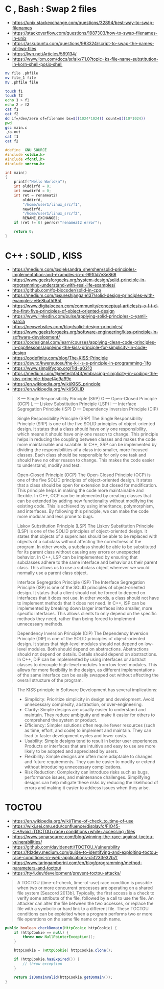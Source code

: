 # C , Bash : Swap 2 files

- https://unix.stackexchange.com/questions/32894/best-way-to-swap-filenames
- https://stackoverflow.com/questions/1987303/how-to-swap-filenames-in-unix
- https://askubuntu.com/questions/983324/script-to-swap-the-names-of-two-files
- https://lwn.net/Articles/569134/
- https://www.ibm.com/docs/sr/aix/7.1.0?topic=ks-file-name-substitution-in-korn-shell-posix-shell

```sh
mv file .phfile
mv file_1 file
mv .phfile file
```

```sh
touch f1
touch f2
echo 1 > f1 
echo 2 > f2
cat f1 
cat f2 
dd if=/dev/zero of=filename bs=$((1024*1024)) count=$((10*1024))
pwd
gcc main.c 
./a.out 
cat f1 
cat f2
```

```c
#define _GNU_SOURCE
#include <stdio.h>
#include <fcntl.h>
#include <errno.h>

int main()
{
    printf("Hello World\n");
    int olddirfd = 0;
    int newdirfd = 0;
    int ret = renameat2(
	    olddirfd,
	    "/home/user1/linux_src/f1", 
	    newdirfd, 
	    "/home/user1/linux_src/f2",
	    RENAME_EXCHANGE);
    if (ret != 0) perror("renameat2 error");

    return 0;
}
```

# C++ : SOLID , KISS

- https://medium.com/@oleksandra_shershen/solid-principles-implementation-and-examples-in-c-99f0d7e3e868
- https://www.geeksforgeeks.org/system-design/solid-principle-in-programming-understand-with-real-life-examples/
- https://github.com/fx-biocoder/solid-in-cpp
- https://medium.com/@sureshjangale137/solid-design-principles-with-examples-e6e8baf5f85f
- https://www.digitalocean.com/community/conceptual-articles/s-o-l-i-d-the-first-five-principles-of-object-oriented-design
- https://www.linkedin.com/pulse/applying-solid-principles-c-yamil-garcia
- https://nexwebsites.com/blog/solid-design-principles/
- https://www.geeksforgeeks.org/software-engineering/kiss-principle-in-software-development/
- https://codesignal.com/learn/courses/applying-clean-code-principles-in-cpp/lessons/applying-the-kiss-principle-for-simplicity-in-code-design
- https://codefinity.com/blog/The-KISS-Principle
- https://dev.to/kwereutosu/the-k-i-s-s-principle-in-programming-1jfg
- https://www.simplifycpp.org/?id=a0210
- https://medium.com/@reetesh043/embracing-simplicity-in-coding-the-kiss-principle-bbaef4c9a99c
- https://en.wikipedia.org/wiki/KISS_principle
- https://en.wikipedia.org/wiki/SOLID

> S — Single Responsibility Principle (SRP)
> O — Open-Closed Principle (OCP)
> L — Liskov Substitution Principle (LSP)
> I — Interface Segregation Principle (ISP)
> D — Dependency Inversion Principle (DIP)
>
> Single Responsibility Principle (SRP)
The Single Responsibility Principle (SRP) is one of the five SOLID principles of object-oriented design. It states that a class should have only one responsibility, which means it should have only one reason to change. This principle helps in reducing the coupling between classes and makes the code more maintainable and scalable. In C++, SRP can be implemented by dividing the responsibilities of a class into smaller, more focused classes. Each class should be responsible for only one task and should have no other reason to change. This makes the code easier to understand, modify and test.
>
> Open-Closed Principle (OCP)
The Open-Closed Principle (OCP) is one of the five SOLID principles of object-oriented design. It states that a class should be open for extension but closed for modification. This principle helps in making the code more maintainable and flexible. In C++, OCP can be implemented by creating classes that can be extended by adding new functionality without modifying the existing code. This is achieved by using inheritance, polymorphism, and interfaces. By following this principle, we can make the code more modular and less prone to bugs.
>
> Liskov Substitution Principle (LSP)
The Liskov Substitution Principle (LSP) is one of the SOLID principles of object-oriented design. It states that objects of a superclass should be able to be replaced with objects of a subclass without affecting the correctness of the program. In other words, a subclass should be able to be substituted for its parent class without causing any errors or unexpected behavior. In C++, LSP can be implemented by ensuring that subclasses adhere to the same interface and behavior as their parent class. This allows us to use a subclass object wherever we would normally use a parent class object.
>
> Interface Segregation Principle (ISP)
The Interface Segregation Principle (ISP) is one of the SOLID principles of object-oriented design. It states that a client should not be forced to depend on interfaces that it does not use. In other words, a class should not have to implement methods that it does not need. In C++, ISP can be implemented by breaking down larger interfaces into smaller, more specific interfaces. This allows clients to only depend on the specific methods they need, rather than being forced to implement unnecessary methods.
>
> Dependency Inversion Principle (DIP)
The Dependency Inversion Principle (DIP) is one of the SOLID principles of object-oriented design. It states that high-level modules should not depend on low-level modules. Both should depend on abstractions. Abstractions should not depend on details. Details should depend on abstractions. In C++, DIP can be implemented by using interfaces or abstract classes to decouple high-level modules from low-level modules. This allows for more flexibility in the design, as different implementations of the same interface can be easily swapped out without affecting the overall structure of the program.

> The KISS principle in Software Development has several implications:
> - Simplicity: Prioritize simplicity in design and development. Avoid unnecessary complexity, abstraction, or over-engineering.
> - Clarity: Simple designs are usually easier to understand and maintain. They reduce ambiguity and make it easier for others to comprehend the system or product.
> - Efficiency: Simpler solutions often require fewer resources (such as time, effort, and code) to implement and maintain. They can lead to faster development cycles and lower costs.
> - Usability: Simple designs tend to result in better user experiences. Products or interfaces that are intuitive and easy to use are more likely to be adopted and appreciated by users.
> - Flexibility: Simple designs are often more adaptable to changes and future requirements. They can be easier to modify or extend without introducing unnecessary complications.
> - Risk Reduction: Complexity can introduce risks such as bugs, performance issues, and maintenance challenges. Simplifying designs can help mitigate these risks by reducing the likelihood of errors and making it easier to address issues when they arise.

# TOCTOU

- https://en.wikipedia.org/wiki/Time-of-check_to_time-of-use
- https://wiki.sei.cmu.edu/confluence/display/c/FIO45-C.+Avoid+TOCTOU+race+conditions+while+accessing+files
- https://www.sonarsource.com/blog/winning-the-race-against-toctou-vulnerabilities/
- https://github.com/davidenetti/TOCTOU_Vulnerability
- https://fdzdev.medium.com/guide-to-identifying-and-exploiting-toctou-race-conditions-in-web-applications-c5f233e32b7f
- https://www.taringamberini.com/en/blog/programming/method-parameters-and-toctou/
- https://tty4.dev/development/prevent-toctou-attacks/

> A TOCTOU (time-of-check, time-of-use) race condition is possible when two or more concurrent processes are operating on a shared file system [Seacord 2013b]. Typically, the first access is a check to verify some attribute of the file, followed by a call to use the file. An attacker can alter the file between the two accesses, or replace the file with a symbolic or hard link to a different file. These TOCTOU conditions can be exploited when a program performs two or more file operations on the same file name or path name.

```java
public boolean checkDomain(HttpCookie httpCookie) {
    if (httpCookie == null) {
        throw new NullPointerException();
    }

    httpCookie = (HttpCookie) httpCookie.clone();

    if (httpCookie.hasExpired()) {
        // throw exception
    }

    return isDomainValid(httpCookie.getDomain());
}
```



